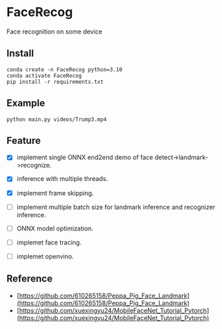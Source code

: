 # FaceRecog
Face recognition on some device

## Install
```
conda create -n FaceRecog python=3.10
conda activate FaceRecog
pip install -r requirements.txt
```

## Example
```
python main.py videos/Trump3.mp4
```

## Feature
- [X] implement single ONNX end2end demo of face detect->landmark->recognize.
- [X] inference with multiple threads.
- [X] implement frame skipping.
- [ ] implement multiple batch size for landmark inference and recognizer inference.
- [ ] ONNX model optimization.
- [ ] implemet face tracing.
- [ ] implemet openvino.


## Reference

- [https://github.com/610265158/Peppa_Pig_Face_Landmark](https://github.com/610265158/Peppa_Pig_Face_Landmark)
- [https://github.com/xuexingyu24/MobileFaceNet_Tutorial_Pytorch](https://github.com/xuexingyu24/MobileFaceNet_Tutorial_Pytorch)
